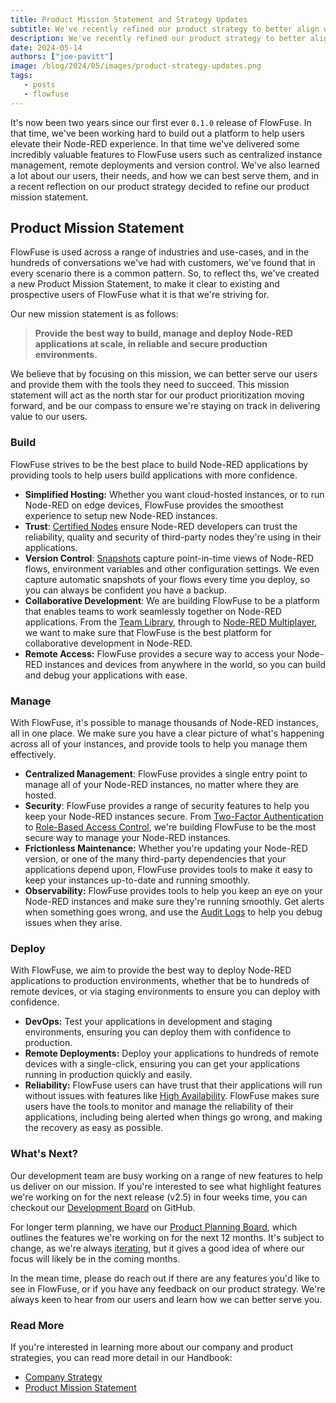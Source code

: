 ```yaml
---
title: Product Mission Statement and Strategy Updates
subtitle: We've recently refined our product strategy to better align with our mission and vision. Here's a summary of the changes.
description: We've recently refined our product strategy to better align with our mission and vision. Here's a summary of the changes.
date: 2024-05-14
authors: ["joe-pavitt"]
image: /blog/2024/05/images/product-strategy-updates.png
tags:
   - posts
   - flowfuse
---
```


It's now been two years since our first ever `0.1.0` release of FlowFuse. In that time, we've been working hard to build out a platform to help users elevate their Node-RED experience. In that time we've delivered some incredibly valuable features to FlowFuse users such as centralized instance management, remote deployments and version control. We've also learned a lot about our users, their needs, and how we can best serve them, and in a recent reflection on our product strategy decided to refine our product mission statement.

<!--more-->

## Product Mission Statement

FlowFuse is used across a range of industries and use-cases, and in the hundreds of conversations we've had with customers, we've found that in every scenario there is a common pattern. So, to reflect ths, we've created a new Product Mission Statement, to make it clear to existing and prospective users of FlowFuse what it is that we're striving for.

Our new mission statement is as follows:

> **Provide the best way to build, manage and deploy Node-RED applications at scale, in reliable and secure production environments.**

We believe that by focusing on this mission, we can better serve our users and provide them with the tools they need to succeed. This mission statement will act as the north star for our product prioritization moving forward, and be our compass to ensure we're staying on track in delivering value to our users.

### Build

FlowFuse strives to be the best place to build Node-RED applications by providing tools to help users build applications with more confidence.

- **Simplified Hosting:** Whether you want cloud-hosted instances, or to run Node-RED on edge devices, FlowFuse provides the smoothest experience to setup new Node-RED instances.
- **Trust**: [Certified Nodes](/blog/2023/10/certified-nodes/) ensure Node-RED developers can trust the reliability, quality and security of third-party nodes they're using in their applications.
- **Version Control**: [Snapshots](/docs/user/snapshots/) capture point-in-time views of Node-RED flows, environment variables and other configuration settings. We even capture automatic snapshots of your flows every time you deploy, so you can always be confident you have a backup.
- **Collaborative Development**: We are building FlowFuse to be a platform that enables teams to work seamlessly together on Node-RED applications. From the [Team Library](/docs/user/shared-library/), through to [Node-RED Multiplayer](/blog/2024/04/node-red-multiplayer/), we want to make sure that FlowFuse is the best platform for collaborative development in Node-RED.
- **Remote Access:** FlowFuse provides a secure way to access your Node-RED instances and devices from anywhere in the world, so you can build and debug your applications with ease.

### Manage

With FlowFuse, it's possible to manage thousands of Node-RED instances, all in one place. We make sure you have a clear picture of what's happening across all of your instances, and provide tools to help you manage them effectively.

- **Centralized Management**: FlowFuse provides a single entry point to manage all of your Node-RED instances, no matter where they are hosted.
- **Security**: FlowFuse provides a range of security features to help you keep your Node-RED instances secure. From [Two-Factor Authentication](/docs/user/user-settings/#two-factor-authentication) to [Role-Based Access Control](/blog/2024/04/role-based-access-control-rbac-for-node-red-with-flowfuse/), we're building FlowFuse to be the most secure way to manage your Node-RED instances.
- **Frictionless Maintenance:** Whether you're updating your Node-RED version, or one of the many third-party dependencies that your applications depend upon, FlowFuse provides tools to make it easy to keep your instances up-to-date and running smoothly.
- **Observability:** FlowFuse provides tools to help you keep an eye on your Node-RED instances and make sure they're running smoothly. Get alerts when something goes wrong, and use the [Audit Logs](/docs/user/logs/#audit-log) to help you debug issues when they arise.

### Deploy

With FlowFuse, we aim to provide the best way to deploy Node-RED applications to production environments, whether that be to hundreds of remote devices, or via staging environments to ensure you can deploy with confidence.

- **DevOps:** Test your applications in development and staging environments, ensuring you can deploy them with confidence to production.
- **Remote Deployments:** Deploy your applications to hundreds of remote devices with a single-click, ensuring you can get your applications running in production quickly and easily.
- **Reliability:** FlowFuse users can have trust that their applications will run without issues with features like [High Availability](/blog/2023/06/flowforge-1-8-released/). FlowFuse makes sure users have the tools to monitor and manage the reliability of their applications, including being alerted when things go wrong, and making the recovery as easy as possible.

### What's Next?

Our development team are busy working on a range of new features to help us deliver on our mission. If you're interested to see what highlight features we're working on for the next release (v2.5) in four weeks time, you can checkout our [Development Board](https://github.com/orgs/FlowFuse/projects/1/views/39) on GitHub.

For longer term planning, we have our [Product Planning Board](https://github.com/orgs/FlowFuse/projects/3/views/9), which outlines the features we're working on for the next 12 months. It's subject to change, as we're always [iterating](/handbook/company/values/#%F0%9F%94%81-iterative-improvement), but it gives a good idea of where our focus will likely be in the coming months.

In the mean time, please do reach out if there are any features you'd like to see in FlowFuse, or if you have any feedback on our product strategy. We're always keen to hear from our users and learn how we can better serve you.

### Read More

If you're interested in learning more about our company and product strategies, you can read more detail in our Handbook:

- [Company Strategy](/handbook/company/strategy)
- [Product Mission Statement](/handbook/product/strategy)